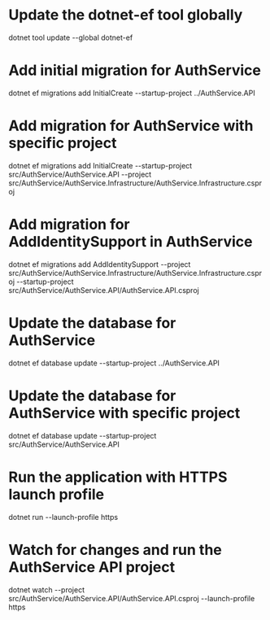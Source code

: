 # Update the dotnet-ef tool globally
dotnet tool update --global dotnet-ef

# Add initial migration for AuthService
dotnet ef migrations add InitialCreate --startup-project ../AuthService.API

# Add migration for AuthService with specific project
dotnet ef migrations add InitialCreate --startup-project src/AuthService/AuthService.API --project src/AuthService/AuthService.Infrastructure/AuthService.Infrastructure.csproj

# Add migration for AddIdentitySupport in AuthService
dotnet ef migrations add AddIdentitySupport --project src/AuthService/AuthService.Infrastructure/AuthService.Infrastructure.csproj --startup-project src/AuthService/AuthService.API/AuthService.API.csproj

# Update the database for AuthService
dotnet ef database update --startup-project ../AuthService.API

# Update the database for AuthService with specific project
dotnet ef database update --startup-project src/AuthService/AuthService.API

# Run the application with HTTPS launch profile
dotnet run --launch-profile https

# Watch for changes and run the AuthService API project
dotnet watch --project src/AuthService/AuthService.API/AuthService.API.csproj --launch-profile https